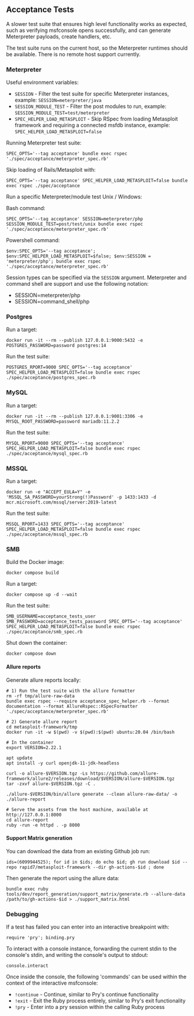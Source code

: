 ## Acceptance Tests

A slower test suite that ensures high level functionality works as expected,
such as verifying msfconsole opens successfully, and can generate Meterpreter payloads,
create handlers, etc.

The test suite runs on the current host, so the Meterpreter runtimes should be available.
There is no remote host support currently.

### Meterpreter

Useful environment variables:
- `SESSION` - Filter the test suite for specific Meterpreter instances, example: `SESSION=meterpreter/java`
- `SESSION_MODULE_TEST` - Filter the post modules to run, example: `SESSION_MODULE_TEST=test/meterpreter`
- `SPEC_HELPER_LOAD_METASPLOIT` - Skip RSpec from loading Metasploit framework and requiring a connected msfdb instance, example: `SPEC_HELPER_LOAD_METASPLOIT=false`

Running Meterpreter test suite:

```
SPEC_OPTS='--tag acceptance' bundle exec rspec './spec/acceptance/meterpreter_spec.rb'
```

Skip loading of Rails/Metasploit with:

```
SPEC_OPTS='--tag acceptance' SPEC_HELPER_LOAD_METASPLOIT=false bundle exec rspec ./spec/acceptance
```

Run a specific Meterpreter/module test Unix / Windows:

Bash command:
```
SPEC_OPTS='--tag acceptance' SESSION=meterpreter/php SESSION_MODULE_TEST=post/test/unix bundle exec rspec './spec/acceptance/meterpreter_spec.rb'
```

Powershell command:
```
$env:SPEC_OPTS='--tag acceptance'; $env:SPEC_HELPER_LOAD_METASPLOIT=$false; $env:SESSION = 'meterpreter/php'; bundle exec rspec './spec/acceptance/meterpreter_spec.rb'
```

Session types can be specified via the `SESSION` argument. Meterpreter and command shell are support and use the following notation:
- SESSION=meterpreter/php
- SESSION=command_shell/php

### Postgres

Run a target:

```
docker run -it --rm --publish 127.0.0.1:9000:5432 -e POSTGRES_PASSWORD=password postgres:14
```

Run the test suite:

```
POSTGRES_RPORT=9000 SPEC_OPTS='--tag acceptance' SPEC_HELPER_LOAD_METASPLOIT=false bundle exec rspec ./spec/acceptance/postgres_spec.rb
```

### MySQL

Run a target:

```
docker run -it --rm --publish 127.0.0.1:9001:3306 -e MYSQL_ROOT_PASSWORD=password mariadb:11.2.2
```

Run the test suite:

```
MYSQL_RPORT=9000 SPEC_OPTS='--tag acceptance' SPEC_HELPER_LOAD_METASPLOIT=false bundle exec rspec ./spec/acceptance/mysql_spec.rb
```

### MSSQL

Run a target:

```
docker run -e "ACCEPT_EULA=Y" -e 'MSSQL_SA_PASSWORD=yourStrong(!)Password' -p 1433:1433 -d mcr.microsoft.com/mssql/server:2019-latest
```

Run the test suite:

```
MSSQL_RPORT=1433 SPEC_OPTS='--tag acceptance' SPEC_HELPER_LOAD_METASPLOIT=false bundle exec rspec ./spec/acceptance/mssql_spec.rb
```

### SMB

Build the Docker image:

```
docker compose build
```

Run a target:

```
docker compose up -d --wait
```

Run the test suite:

```
SMB_USERNAME=acceptance_tests_user SMB_PASSWORD=acceptance_tests_password SPEC_OPTS='--tag acceptance' SPEC_HELPER_LOAD_METASPLOIT=false bundle exec rspec ./spec/acceptance/smb_spec.rb
```

Shut down the container:
```
docker compose down
```

#### Allure reports

Generate allure reports locally:

```
# 1) Run the test suite with the allure formatter
rm -rf tmp/allure-raw-data
bundle exec rspec --require acceptance_spec_helper.rb --format documentation --format AllureRspec::RSpecFormatter './spec/acceptance/meterpreter_spec.rb'

# 2) Generate allure report
cd metasploit-framework/tmp
docker run -it -w $(pwd) -v $(pwd):$(pwd) ubuntu:20.04 /bin/bash

# In the container
export VERSION=2.22.1

apt update
apt install -y curl openjdk-11-jdk-headless

curl -o allure-$VERSION.tgz -Ls https://github.com/allure-framework/allure2/releases/download/$VERSION/allure-$VERSION.tgz
tar -zxvf allure-$VERSION.tgz -C .

./allure-$VERSION/bin/allure generate --clean allure-raw-data/ -o ./allure-report

# Serve the assets from the host machine, available at http://127.0.0.1:8000
cd allure-report
ruby -run -e httpd . -p 8000
```

#### Support Matrix generation

You can download the data from an existing Github job run:

```
ids=(6099944525); for id in $ids; do echo $id; gh run download $id --repo rapid7/metasploit-framework --dir gh-actions-$id ; done
```

Then generate the report using the allure data:

```
bundle exec ruby tools/dev/report_generation/support_matrix/generate.rb --allure-data /path/to/gh-actions-$id > ./support_matrix.html
```

### Debugging

If a test has failed you can enter into an interactive breakpoint with:

```
require 'pry'; binding.pry
```

To interact with a console instance, forwarding the current stdin to the console's stdin,
and writing the console's output to stdout:

```
console.interact
```

Once inside the console, the following 'commands' can be used within the context of
the interactive msfconsole:

- `!continue` - Continue, similar to Pry's continue functionality
- `!exit` - Exit the Ruby process entirely, similar to Pry's exit functionality
- `!pry` - Enter into a pry session within the calling Ruby process
